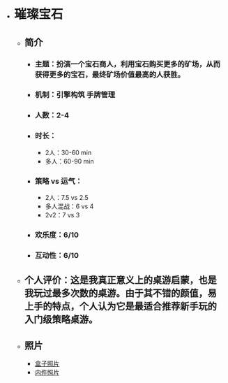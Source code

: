 * # 璀璨宝石
  * ## 简介
    * ### 主题：扮演一个宝石商人，利用宝石购买更多的矿场，从而获得更多的宝石，最终矿场价值最高的人获胜。
    * ### 机制：引擎构筑 手牌管理
    * ### 人数：2-4
    * ### 时长：
      * 2人：30-60 min
      * 多人：60-90 min
    * ### 策略 vs 运气：
      * 2人：7.5 vs 2.5
      * 多人混战：6 vs 4
      * 2v2：7 vs 3
    * ### 欢乐度：6/10
    * ### 互动性：6/10
    
  * ## 个人评价：这是我真正意义上的桌游启蒙，也是我玩过最多次数的桌游。由于其不错的颜值，易上手的特点，个人认为它是最适合推荐新手玩的入门级策略桌游。

  * ## 照片
    * [盒子照片](https://github.com/panzhiwei1997/MyBoardGames/blob/main/CCBS1.jpg)
    * [内件照片](https://github.com/panzhiwei1997/MyBoardGames/blob/main/CCBS2.jpg)

